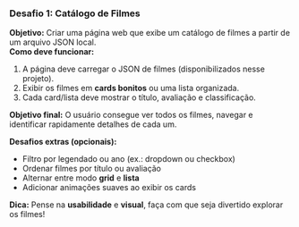 ### **Desafio 1: Catálogo de Filmes**
**Objetivo:** Criar uma página web que exibe um catálogo de filmes a partir de um arquivo JSON local.  
**Como deve funcionar:**  
1. A página deve carregar o JSON de filmes (disponibilizados nesse projeto).  
2. Exibir os filmes em **cards bonitos** ou uma lista organizada.  
3. Cada card/lista deve mostrar o título, avaliação e classificação.  

**Objetivo final:** O usuário consegue ver todos os filmes, navegar e identificar rapidamente detalhes de cada um.  

**Desafios extras (opcionais):**  
- Filtro por legendado ou ano (ex.: dropdown ou checkbox)  
- Ordenar filmes por título ou avaliação  
- Alternar entre modo **grid** e **lista**  
- Adicionar animações suaves ao exibir os cards  

**Dica:** Pense na **usabilidade** e **visual**, faça com que seja divertido explorar os filmes!
